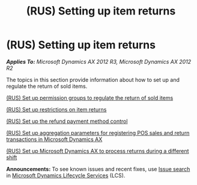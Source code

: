 ﻿---
title: (RUS) Setting up item returns
TOCTitle: (RUS) Setting up item returns
ms:assetid: 6abbadb8-7253-4b21-bfec-d96f07aa958f
ms:mtpsurl: https://technet.microsoft.com/en-us/library/Dn518246(v=AX.60)
ms:contentKeyID: 62200268
ms.date: 04/18/2014
mtps_version: v=AX.60
f1_keywords:
- customer returns items
- Returned items
- permission groups
- Item returns
---

# (RUS) Setting up item returns 


_**Applies To:** Microsoft Dynamics AX 2012 R3, Microsoft Dynamics AX 2012 R2_

The topics in this section provide information about how to set up and regulate the return of sold items.

[(RUS) Set up permission groups to regulate the return of sold items](rus-set-up-permission-groups-to-regulate-the-return-of-sold-items.md)

[(RUS) Set up restrictions on item returns](rus-set-up-restrictions-on-item-returns.md)

[(RUS) Set up the refund payment method control](rus-set-up-the-refund-payment-method-control.md)

[(RUS) Set up aggregation parameters for registering POS sales and return transactions in Microsoft Dynamics AX](rus-set-up-aggregation-parameters-for-registering-pos-sales-and-return-transactions-in-microsoft-dynamics-ax.md)

[(RUS) Set up Microsoft Dynamics AX to process returns during a different shift](rus-set-up-microsoft-dynamics-ax-to-process-returns-during-a-different-shift.md)

  
**Announcements:** To see known issues and recent fixes, use [Issue search](http://go.microsoft.com/fwlink/?linkid=389258) in [Microsoft Dynamics Lifecycle Services](http://go.microsoft.com/fwlink/?linkid=306505) (LCS).

